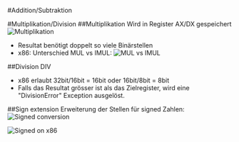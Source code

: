 #Addition/Subtraktion

#Multiplikation/Division
##Multiplikation
Wird in Register AX/DX gespeichert
![Multiplikation](http://i.imgur.com/3MTCA6I.png)

- Resultat benötigt doppelt so viele Binärstellen
- x86: Unterschied MUL vs IMUL:
![MUL vs IMUL](http://i.imgur.com/AT1rI3d.png)

##Division
DIV
- x86 erlaubt 32bit/16bit = 16bit oder 16bit/8bit = 8bit
- Falls das Resultat grösser ist als das Zielregister, wird eine "DivisionError" Exception ausgelöst.


##Sign extension
Erweiterung der Stellen für signed Zahlen:
![Signed conversion](http://i.imgur.com/E6nuKHd.png)

![Signed on x86](http://i.imgur.com/fPOABKh.png)

